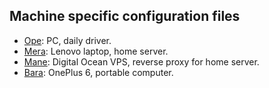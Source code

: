 ## Machine specific configuration files

- [Ope](https://onepiece.fandom.com/wiki/Ope_Ope_no_Mi): PC, daily driver.
- [Mera](https://onepiece.fandom.com/wiki/Mera_Mera_no_Mi): Lenovo laptop, home server.
- [Mane](https://onepiece.fandom.com/wiki/Mane_Mane_no_Mi): Digital Ocean VPS, reverse proxy for home server.
- [Bara](https://onepiece.fandom.com/wiki/Bara_Bara_no_Mi): OnePlus 6, portable computer.

